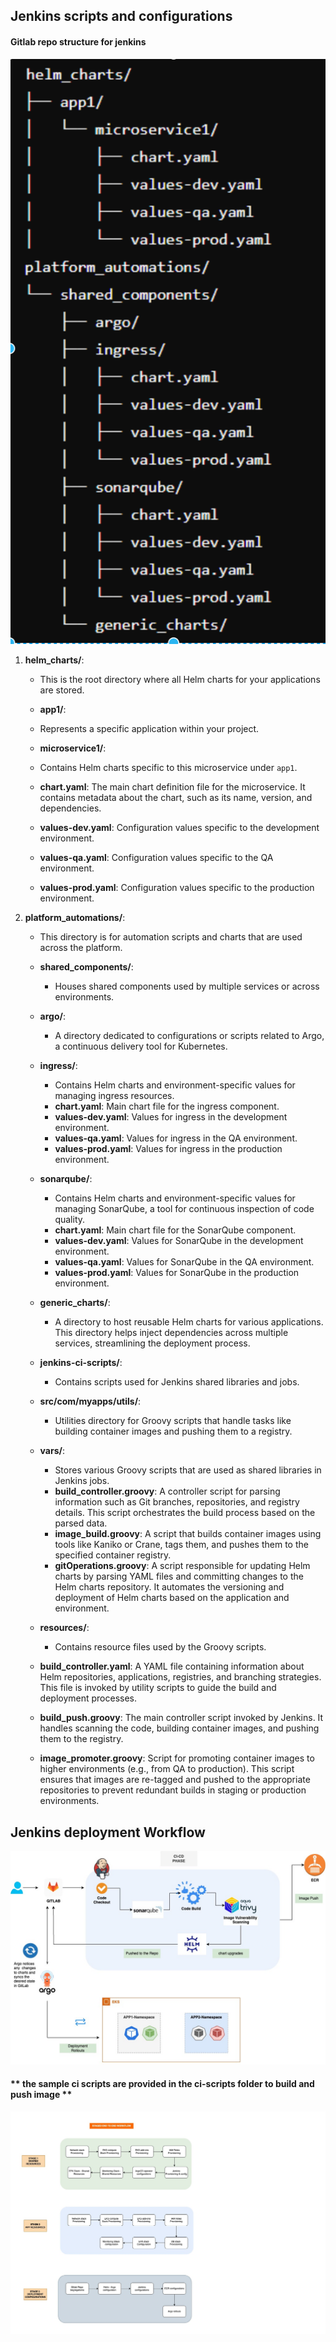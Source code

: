 
## Jenkins scripts and configurations
  

#### Gitlab repo structure for jenkins
  
![alt text](image.png)

1. **helm_charts/**:  
    - This is the root directory where all Helm charts for your applications are stored.  
    
    
    - **app1/**:  
    - Represents a specific application within your project.  
    
    - **microservice1/**:  
    - Contains Helm charts specific to this microservice under `app1`.  
    - **chart.yaml**: The main chart definition file for the microservice. It contains metadata about the chart, such as its name, version, and dependencies.  
    - **values-dev.yaml**: Configuration values specific to the development environment.  
    - **values-qa.yaml**: Configuration values specific to the QA environment.  
    - **values-prod.yaml**: Configuration values specific to the production environment.  
    
  
2. **platform_automations/**:  
    - This directory is for automation scripts and charts that are used across the platform.  
    
    - **shared_components/**:  
        - Houses shared components used by multiple services or across environments.  
        
    - **argo/**:  
        - A directory dedicated to configurations or scripts related to Argo, a continuous delivery tool for Kubernetes.  
  
  
    - **ingress/**:  
        - Contains Helm charts and environment-specific values for managing ingress resources.  
        - **chart.yaml**: Main chart file for the ingress component.  
        - **values-dev.yaml**: Values for ingress in the development environment.  
        - **values-qa.yaml**: Values for ingress in the QA environment.  
        - **values-prod.yaml**: Values for ingress in the production environment.  
  
  
    - **sonarqube/**:  
        - Contains Helm charts and environment-specific values for managing SonarQube, a tool for continuous inspection of code quality.  
        - **chart.yaml**: Main chart file for the SonarQube component.  
        - **values-dev.yaml**: Values for SonarQube in the development environment.  
        - **values-qa.yaml**: Values for SonarQube in the QA environment.  
        - **values-prod.yaml**: Values for SonarQube in the production environment.  
    
  
    - **generic_charts/**:  
        - A directory to host reusable Helm charts for various applications. This directory helps inject dependencies across multiple services, streamlining the deployment process.  
  
  
    - **jenkins-ci-scripts/**:  
        - Contains scripts used for Jenkins shared libraries and jobs.  
  
    - **src/com/myapps/utils/**:  
        - Utilities directory for Groovy scripts that handle tasks like building container images and pushing them to a registry.  
    
    - **vars/**:  
        - Stores various Groovy scripts that are used as shared libraries in Jenkins jobs.  
        - **build_controller.groovy**: A controller script for parsing information such as Git branches, repositories, and registry details. This script orchestrates the build process based on the parsed data.  
        - **image_build.groovy**: A script that builds container images using tools like Kaniko or Crane, tags them, and pushes them to the specified container registry.  
        - **gitOperations.groovy**: A script responsible for updating Helm charts by parsing YAML files and committing changes to the Helm charts repository. It automates the versioning and deployment of Helm charts based on the application and environment.  
  
  
    - **resources/**:  
        - Contains resource files used by the Groovy scripts.  
    - **build_controller.yaml**: A YAML file containing information about Helm repositories, applications, registries, and branching strategies. This file is invoked by utility scripts to guide the build and deployment processes.  
  
  
    - **build_push.groovy**: The main controller script invoked by Jenkins. It handles scanning the code, building container images, and pushing them to the registry.  
  
  
    - **image_promoter.groovy**: Script for promoting container images to higher environments (e.g., from QA to production). This script ensures that images are re-tagged and pushed to the appropriate repositories to prevent redundant builds in staging or production environments.


## Jenkins deployment Workflow

![alt text](platform-eng-LLD-deployment-WF.jpg)


#### ** the sample ci scripts are provided in the ci-scripts folder to build and push image **



![alt text](platform-eng-STAGED-WF.jpg)